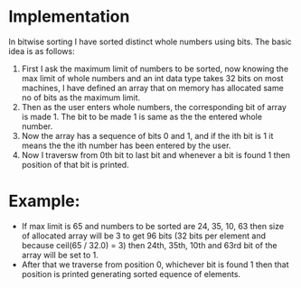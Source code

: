 # Implementation
In bitwise sorting I have sorted distinct whole numbers using bits.
The basic idea is as follows:
1. First I ask the maximum limit of numbers to be sorted, now knowing the max limit of whole numbers and an int data type takes 32 bits on most machines, I have defined an array that on memory has allocated same no of bits as the maximum limit.
2. Then as the user enters whole numbers, the corresponding bit of array is made 1. The bit to be made 1 is same as the the entered whole number.
3. Now the array has a sequence of bits 0 and 1, and if the ith bit is 1 it means the the ith number has been entered by the user.
4. Now I traversw from 0th bit to last bit and whenever a bit is found 1 then position of that bit is printed.

# Example:
- If max limit is 65 and numbers to be sorted are 24, 35, 10, 63 then size of allocated array will be 3 to get 96 bits (32 bits per element and because ceil(65 / 32.0) = 3) then 24th, 35th, 10th and 63rd bit of the array will be set to 1.
- After that we traverse from position 0, whichever bit is found 1 then that position is printed generating sorted equence of elements.